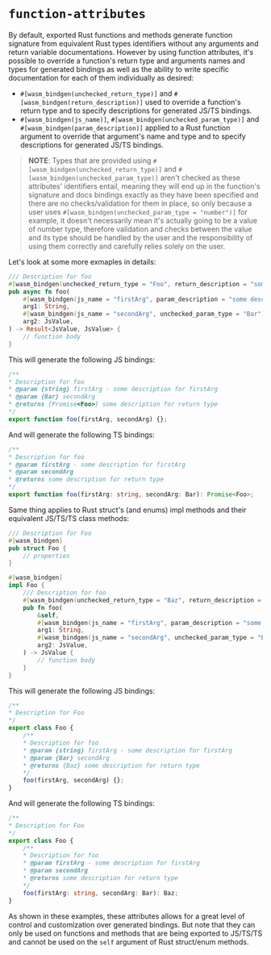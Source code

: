 # `function-attributes`

By default, exported Rust functions and methods generate function signature from equivalent Rust types identifiers without any arguments and return variable documentations. However by using function attributes, it's possible to override a function's return type and arguments names and types for generated bindings as well as the ability to write specific documentation for each of them individually as desired:
- `#[wasm_bindgen(unchecked_return_type)]` and `#[wasm_bindgen(return_description)]` used to override a function's return type and to specify descriptions for generated JS/TS bindings.
- `#[wasm_bindgen(js_name)]`, `#[wasm_bindgen(unchecked_param_type)]` and `#[wasm_bindgen(param_description)]` applied to a Rust function argument to override that argument's name and type and to specify descriptions for generated JS/TS bindings.

> **NOTE**:
> Types that are provided using `#[wasm_bindgen(unchecked_return_type)]` and `#[wasm_bindgen(unchecked_param_type)]` aren't checked as these attributes' identifiers entail, meaning they will end up in the function's signature and docs bindings exactly as they have been specified and there are no checks/validation for them in place, so only because a user uses `#[wasm_bindgen(unchecked_param_type = "number")]` for example, it doesn't necessarily mean it's actually going to be a value of number type, therefore validation and checks between the value and its type should be handled by the user and the responsibility of using them correctly and carefully relies solely on the user.

Let's look at some more exmaples in details:
```rust
/// Description for foo
#[wasm_bindgen(unchecked_return_type = "Foo", return_description = "some description for return type")]
pub async fn foo(
    #[wasm_bindgen(js_name = "firstArg", param_description = "some description for firstArg")]
    arg1: String,
    #[wasm_bindgen(js_name = "secondArg", unchecked_param_type = "Bar")]
    arg2: JsValue,
) -> Result<JsValue, JsValue> {
    // function body
}
```
This will generate the following JS bindings:
```js
/**
* Description for foo
* @param {string} firstArg - some description for firstArg
* @param {Bar} secondArg
* @returns {Promise<Foo>} some description for return type
*/
export function foo(firstArg, secondArg) {};
```
And will generate the following TS bindings:
```ts
/**
* Description for foo
* @param firstArg - some description for firstArg
* @param secondArg
* @returns some description for return type
*/
export function foo(firstArg: string, secondArg: Bar): Promise<Foo>;
```

Same thing applies to Rust struct's (and enums) impl methods and their equivalent JS/TS/TS class methods:
```rust
/// Description for Foo
#[wasm_bindgen]
pub struct Foo {
    // properties
}

#[wasm_bindgen]
impl Foo {
    /// Description for foo
    #[wasm_bindgen(unchecked_return_type = "Baz", return_description = "some description for return type")]
    pub fn foo(
        &self,
        #[wasm_bindgen(js_name = "firstArg", param_description = "some description for firstArg")]
        arg1: String,
        #[wasm_bindgen(js_name = "secondArg", unchecked_param_type = "Bar")]
        arg2: JsValue,
    ) -> JsValue {
        // function body
    }
}
```

This will generate the following JS bindings:
```js
/**
* Description for Foo
*/
export class Foo {
    /**
    * Description for foo
    * @param {string} firstArg - some description for firstArg
    * @param {Bar} secondArg
    * @returns {Baz} some description for return type
    */
    foo(firstArg, secondArg) {};
}
```

And will generate the following TS bindings:
```ts
/**
* Description for Foo
*/
export class Foo {
    /**
    * Description for foo
    * @param firstArg - some description for firstArg
    * @param secondArg
    * @returns some description for return type
    */
    foo(firstArg: string, secondArg: Bar): Baz;
}
```

As shown in these examples, these attributes allows for a great level of control and customization over generated bindings. But note that they can only be used on functions and methods that are being exported to JS/TS/TS and cannot be used on the `self` argument of Rust struct/enum methods.
